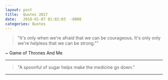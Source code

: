 ```yaml
---
layout: post
title:  Quotes 2017
date:   2016-01-07 01:02:03  -0800
categories: Quotes
---
```


> "It's only when we're afraid that we can be courageous. It's only only we're helpless that we can be strong.""

~ Game of Thrones And Me

---

> "A spoonful of sugar helps make the medicine go down."



---
